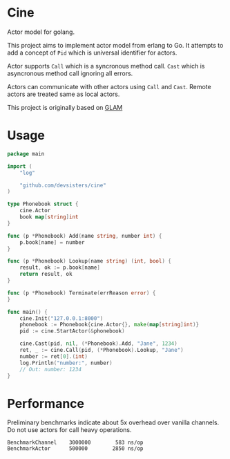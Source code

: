 Cine
====
Actor model for golang.

This project aims to implement actor model from erlang to Go. It attempts to
add a concept of `Pid` which is universal identifier for actors.

Actor supports `Call` which is a syncronous method call. `Cast` which is
asyncronous method call ignoring all errors.

Actors can communicate with other actors using `Call` and `Cast`. Remote actors
are treated same as local actors.

This project is originally based on [GLAM](https://github.com/areusch/glam)

Usage
=====

```go
package main

import (
	"log"

	"github.com/devsisters/cine"
)

type Phonebook struct {
	cine.Actor
	book map[string]int
}

func (p *Phonebook) Add(name string, number int) {
	p.book[name] = number
}

func (p *Phonebook) Lookup(name string) (int, bool) {
	result, ok := p.book[name]
	return result, ok
}

func (p *Phonebook) Terminate(errReason error) {
}

func main() {
	cine.Init("127.0.0.1:8000")
	phonebook := Phonebook{cine.Actor{}, make(map[string]int)}
	pid := cine.StartActor(&phonebook)

	cine.Cast(pid, nil, (*Phonebook).Add, "Jane", 1234)
	ret, _ := cine.Call(pid, (*Phonebook).Lookup, "Jane")
	number := ret[0].(int)
	log.Println("number:", number)
	// Out: number: 1234
}
```

Performance
===========

Preliminary benchmarks indicate about 5x overhead over vanilla channels. Do not
use actors for call heavy operations.

```
BenchmarkChannel	3000000	       583 ns/op
BenchmarkActor	  	500000	      2850 ns/op
```

